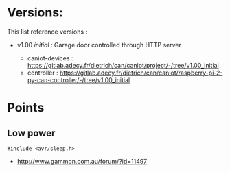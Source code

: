 # Versions:

This list reference versions :

- v1.00 *initial* : Garage door controlled through HTTP server


    - caniot-devices : https://gitlab.adecy.fr/dietrich/can/caniot/project/-/tree/v1.00_initial
    - controller : https://gitlab.adecy.fr/dietrich/can/caniot/raspberry-pi-2-py-can-controller/-/tree/v1.00_initial
    


# Points

## Low power

```
#include <avr/sleep.h>
```
- http://www.gammon.com.au/forum/?id=11497